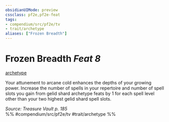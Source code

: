 ```yaml
---
obsidianUIMode: preview
cssclass: pf2e,pf2e-feat
tags:
- compendium/src/pf2e/tv
- trait/archetype
aliases: ["Frozen Breadth"]
---
```

# Frozen Breadth  *Feat 8*  
[archetype](archetype.md "Archetype Feat Trait")  


Your attunement to arcane cold enhances the depths of your growing power. Increase the number of spells in your repertoire and number of spell slots you gain from gelid shard archetype feats by 1 for each spell level other than your two highest gelid shard spell slots.

*Source: Treasure Vault p. 185*  
%% #compendium/src/pf2e/tv #trait/archetype %%